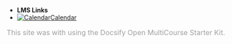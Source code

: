 - **LMS Links**
- [![Calendar](https://icongr.am/fontawesome/calendar.svg?size=16&color=808080)Calendar](https://canvas.sfu.ca/calendar)

<style>
  :root {

    --link-color: #A6192E;
    --link-text-decoration: none;
    --link-text-decoration--hover: underline;

  }

</style>

<p style="color:#A0A0A0;font-size:16px">This site was <i class="fa fa-code" aria-hidden="true" title="Coded"></i> with <i class="fa fa-heart" aria-hidden="true" title="Love"></i> using the Docsify Open MultiCourse Starter Kit.</p>
